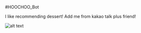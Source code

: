 #HOOCHOO_Bot

I like recommending dessert!
Add me from kakao talk plus friend!

![alt text](https://postfiles.pstatic.net/MjAxNzEwMDlfOTIg/MDAxNTA3NTM1NDkwNTY5.CXqU6chSOw22oFUWili53d9WA1D6GHaM1Uw5XD0FOl8g.kE9GgLTtWwulXtvmYTg7Xvy9y1O4IzjBFoKzimusAC0g.JPEG.tooth_/KakaoTalk_2017-10-09-11-49-47_Photo_56.jpeg?type=w773)
